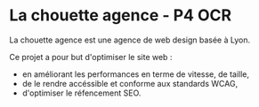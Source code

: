 
# La chouette agence - P4 OCR

La chouette agence est une agence de web design basée à Lyon.

Ce projet a pour but d'optimiser le site web :
* en améliorant les performances en terme de vitesse, de taille,  
* de le rendre accéssible et conforme aux standards WCAG,  
* d'optimiser le réfencement SEO.



